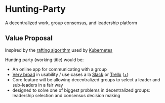 # Hunting-Party
A decentralized work, group consensus, and leadership platform

## Value Proposal
Inspired by the [rafting algorithm](https://matthew.krupczak.org/2019/11/11/failure-tolerance-with-the-rafting-algorithm-kubernetes) used by [Kubernetes](https://kubernetes.io/)

Hunting party (working title) would be:
* An online app for communicating with a group
* [Very broad](http://www.danah.org/papers/Supernova2004.html) in usability / use cases a la [Slack](slack.com) or [Trello](trello.com) ([+](https://www.joelonsoftware.com/2014/07/24/trello-inc/))
* Core feature will be allowing decentralized groups to select a leader and sub-leaders in a fair way
* designed to solve one of biggest problems in decentralized groups: leadership selection and consensus decision making

